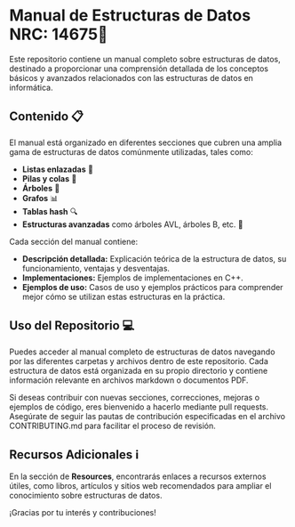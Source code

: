 # Manual de Estructuras de Datos NRC: 14675📘

Este repositorio contiene un manual completo sobre estructuras de datos, destinado a proporcionar una comprensión detallada de los conceptos básicos y avanzados relacionados con las estructuras de datos en informática.

## Contenido 📋

El manual está organizado en diferentes secciones que cubren una amplia gama de estructuras de datos comúnmente utilizadas, tales como:

- **Listas enlazadas** 📝
- **Pilas y colas** 🔄
- **Árboles** 🌳
- **Grafos** 📊
- **Tablas hash** 🔍
- **Estructuras avanzadas** como árboles AVL, árboles B, etc. 🚀

Cada sección del manual contiene:

- **Descripción detallada:** Explicación teórica de la estructura de datos, su funcionamiento, ventajas y desventajas.
- **Implementaciones:** Ejemplos de implementaciones en C++.
- **Ejemplos de uso:** Casos de uso y ejemplos prácticos para comprender mejor cómo se utilizan estas estructuras en la práctica.

## Uso del Repositorio 💻

Puedes acceder al manual completo de estructuras de datos navegando por las diferentes carpetas y archivos dentro de este repositorio. Cada estructura de datos está organizada en su propio directorio y contiene información relevante en archivos markdown o documentos PDF.

Si deseas contribuir con nuevas secciones, correcciones, mejoras o ejemplos de código, eres bienvenido a hacerlo mediante pull requests. Asegúrate de seguir las pautas de contribución especificadas en el archivo CONTRIBUTING.md para facilitar el proceso de revisión.

## Recursos Adicionales ℹ️

En la sección de **Resources**, encontrarás enlaces a recursos externos útiles, como libros, artículos y sitios web recomendados para ampliar el conocimiento sobre estructuras de datos.


¡Gracias por tu interés y contribuciones!

